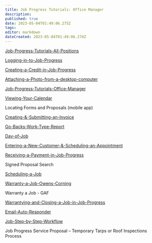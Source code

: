```yaml
---
title: Job Progress Tutorials: Office Manager
description: 
published: true
date: 2023-05-04T01:49:06.275Z
tags: 
editor: markdown
dateCreated: 2023-05-04T01:49:06.274Z
---
```


[Job-Progress-Tutorials-All-Positions](/Procedure/Job-Progress-Tutorials-All-Positions)

[Logging-in-to-Job-Progress](/Procedure/Logging-in-to-Job-Progress)

[Creating-a-Credit-in-Job-Progress](/Procedure/Creating-a-Credit-in-Job-Progress)

[Attaching-a-Photo-from-a-desktop-computer](/Procedure/Attaching-a-Photo-from-a-desktop-computer)

[Job-Progress-Tutorials-Office-Manager](/Procedure/Job-Progress-Tutorials-Office-Manager)

[Viewing-Your-Calendar](/Procedure/Viewing-Your-Calendar) 

Locating Forms and Proposals (mobile app) 

[Creating-&-Submitting-an-Invoice](/Procedure/Creating-&-Submitting-an-Invoice) 

[Go-Backs-Work-Type-Report](/Procedure/Go-Backs-Work-Type-Report)

[Day-of-Job](/Procedure/Day-of-Job) 

[Entering-a-New-Customer-&-Scheduling-an-Appointment](/Procedure/Entering-a-New-Customer-&-Scheduling-an-Appointment)

[Receiving-a-Payment-in-Job-Progress](/Procedure/Receiving-a-Payment-in-Job-Progress)

Signed Proposal Search 

[Scheduling-a-Job](/Procedure/Scheduling-a-Job)

[Warranty-a-Job-Owens-Corning](/Procedure/Warranty-a-Job-Owens-Corning)

Warranty a Job - GAF

[Warrantying-and-Closing-a-Job-in-Job-Progress](/Procedure/Warrantying-and-Closing-a-Job-in-Job-Progress)

[Email-Auto-Responder](/Procedure/Email-Auto-Responder) 

[Job-Step-by-Step-Workflow](/Procedure/Job-Step-by-Step-Workflow)

Job Progress Service Proposal – Temporary Tarps or Roof Inspections Process